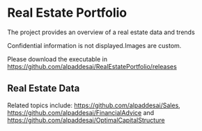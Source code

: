 # Real Estate Portfolio

The project provides an overview of a real estate data and trends

Confidential information is not displayed.Images are custom.

Please download the executable in https://github.com/alpaddesai/RealEstatePortfolio/releases

## Real Estate Data


Related topics include: https://github.com/alpaddesai/Sales,  https://github.com/alpaddesai/FinancialAdvice and https://github.com/alpaddesai/OptimalCapitalStructure
